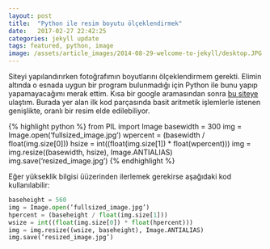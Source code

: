 ```yaml
---
layout: post
title:  "Python ile resim boyutu ölçeklendirmek"
date:   2017-02-27 22:42:25
categories: jekyll update
tags: featured, python, image
image: /assets/article_images/2014-08-29-welcome-to-jekyll/desktop.JPG
---
```

Siteyi yapılandırırken fotoğrafımın boyutlarını ölçeklendirmem gerekti. Elimin altında o esnada uygun bir program bulunmadığı için Python ile bunu yapıp yapamayacağımı merak ettim. Kısa bir google aramasından sonra [bu siteye][resize] ulaştım. Burada yer alan ilk kod parçasında basit aritmetik işlemlerle istenen genişlikte, oranlı bir resim elde edilebiliyor.

{% highlight python %}
from PIL import Image
basewidth = 300
img = Image.open(‘fullsized_image.jpg’)
wpercent = (basewidth / float(img.size[0]))
hsize = int((float(img.size[1]) * float(wpercent)))
img = img.resize((basewidth, hsize), Image.ANTIALIAS)
img.save(‘resized_image.jpg’)
{% endhighlight %}

Eğer yükseklik bilgisi üüzerinden ilerlemek gerekirse aşağıdaki kod kullanılabilir:

```python
baseheight = 560
img = Image.open(‘fullsized_image.jpg’)
hpercent = (baseheight / float(img.size[1]))
wsize = int((float(img.size[0]) * float(hpercent)))
img = img.resize((wsize, baseheight), Image.ANTIALIAS)
img.save(‘resized_image.jpg’)
```

[resize]:      https://opensource.com/life/15/2/resize-images-python
